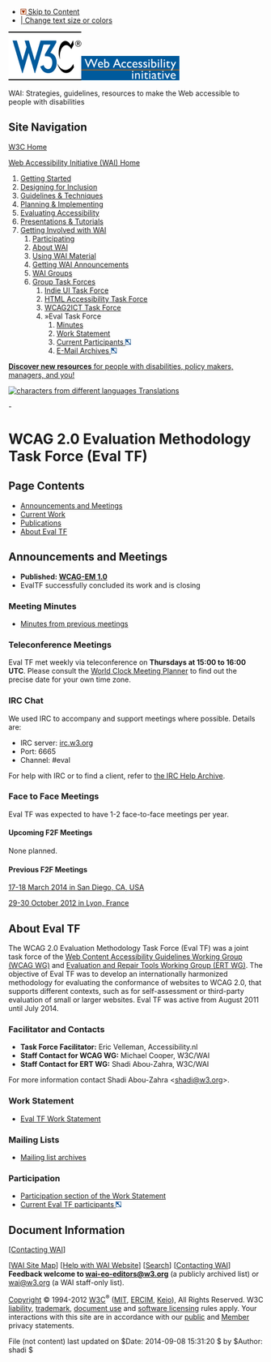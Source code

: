 -   [![](/Icons/downinpage.png) Skip to Content](#skip)
-   [| Change text size or colors](/WAI/changedesign.html)

[![W3C logo](/Icons/w3c_home)](http://www.w3.org/ "W3C Home")[![Web Accessibility initiative](/WAI/images/wai-temp)](http://www.w3.org/WAI/ "WAI Home")

WAI: Strategies, guidelines, resources to make the Web accessible to people with disabilities

Site Navigation
---------------

[W3C Home](http://www.w3.org/)

[Web Accessibility Initiative (WAI) Home](/WAI/)

1.  [Getting Started](../../../gettingstarted/Overview.html)
2.  [Designing for Inclusion](../../../users/Overview.html)
3.  [Guidelines & Techniques](../../../guid-tech.html)
4.  [Planning & Implementing](../../../managing.html)
5.  [Evaluating Accessibility](../../../eval/Overview.html)
6.  [Presentations & Tutorials](../../../train.html)
7.  [Getting Involved with WAI](../../../about-links.html)
    1.  [Participating](../../../participation.html)
    2.  [About WAI](../../../about.html)
    3.  [Using WAI Material](../../../about/usingWAImaterial.html)
    4.  [Getting WAI Announcements](../../../about/announcements.php)
    5.  [WAI Groups](../../../groups.html)
    6.  [Group Task Forces](../../../grouptf.html)
        1.  [Indie UI Task Force](../../../IndieUI/IUITF/Overview.php)
        2.  [HTML Accessibility Task Force](../../../PF/html-accessibility-tf.html)
        3.  [WCAG2ICT Task Force](../../../GL/WCAG2ICT-TF/Overview.html)
        4.  <span id="current-node"><span class="label"><span id="current-icon">»</span>Eval Task Force</span></span>
            1.  [Minutes](minutes.html)
            2.  [Work Statement](eval-ws.html)
            3.  [Current Participants ![different format](/Icons/tr.png)](http://www.w3.org/2000/09/dbwg/details?group=48225&public=1)
            4.  [E-Mail Archives ![different format](/Icons/tr.png)](http://lists.w3.org/Archives/Public/public-wai-evaltf/)

[**<span class="underline">Discover new resources</span>** for people with disabilities, policy makers, managers, and you!](http://www.w3.org/WAI/yourWAI)

[![characters from different languages](http://www.w3.org/WAI/images/translations-med-1) Translations](http://www.w3.org/WAI/wai-translations)

<span id="skip">-</span>

<span id="startcontent">WCAG 2.0 Evaluation Methodology Task Force (Eval TF)</span>
===================================================================================

Page Contents
-------------

-   [Announcements and Meetings](#announcem)
-   [Current Work](#deliv)
-   [Publications](#pubs)
-   [About Eval TF](#intro)

<span id="announcem">Announcements and Meetings</span>
------------------------------------------------------

-   **Published: [WCAG-EM 1.0](http://www.w3.org/TR/WCAG-EM/)**
-   EvalTF successfully concluded its work and is closing

### <span id="minutes">Meeting Minutes</span>

-   [Minutes from previous meetings](http://www.w3.org/WAI/ER/2011/eval/minutes)

### <span id="telecons">Teleconference Meetings</span>

Eval TF met weekly via teleconference on **Thursdays at 15:00 to 16:00 UTC**. Please consult the [World Clock Meeting Planner](http://www.timeanddate.com/worldclock/meeting.html) to find out the precise date for your own time zone.

### <span id="irc">IRC Chat</span>

We used IRC to accompany and support meetings where possible. Details are:

-   IRC server: [irc.w3.org](http://irc.w3.org/?channels=#eval)
-   Port: 6665
-   Channel: \#eval

For help with IRC or to find a client, refer to [the IRC Help Archive](http://www.irchelp.org).

### <span id="meetings">Face to Face Meetings</span>

Eval TF was expected to have 1-2 face-to-face meetings per year.

#### <span id="f2f">Upcoming F2F Meetings</span>

None planned.

#### <span id="f2fp">Previous F2F Meetings</span>

[17-18 March 2014 in San Diego, CA, USA](http://www.w3.org/WAI/ER/2011/eval/f2f_CSUN)

[29-30 October 2012 in Lyon, France](http://www.w3.org/WAI/ER/2011/eval/f2f_TPAC)

<span id="intro">About Eval TF</span>
-------------------------------------

The WCAG 2.0 Evaluation Methodology Task Force (Eval TF) was a joint task force of the [Web Content Accessibility Guidelines Working Group (WCAG WG)](http://www.w3.org/WAI/GL/) and [Evaluation and Repair Tools Working Group (ERT WG)](http://www.w3.org/WAI/ER/). The objective of Eval TF was to develop an internationally harmonized methodology for evaluating the conformance of websites to WCAG 2.0, that supports different contexts, such as for self-assessment or third-party evaluation of small or larger websites. Eval TF was active from August 2011 until July 2014.

### Facilitator and Contacts

-   **Task Force Facilitator:** Eric Velleman, Accessibility.nl
-   **Staff Contact for WCAG WG:** Michael Cooper, W3C/WAI
-   **Staff Contact for ERT WG:** Shadi Abou-Zahra, W3C/WAI

For more information contact Shadi Abou-Zahra &lt;shadi@w3.org&gt;.

### Work Statement

-   [Eval TF Work Statement](http://www.w3.org/WAI/ER/2011/eval/eval-ws)

### Mailing Lists

-   [Mailing list archives](http://lists.w3.org/Archives/Public/public-wai-evaltf/)

### Participation

-   [Participation section of the Work Statement](http://www.w3.org/WAI/ER/2011/eval/eval-ws#participation)
-   [Current Eval TF participants ![different format](/Icons/tr.png)](http://www.w3.org/2000/09/dbwg/details?group=48225&public=1)

Document Information
--------------------

\[[Contacting WAI](http://www.w3.org/WAI/contacts)\]

\[[WAI Site Map](http://www.w3.org/WAI/sitemap.html)\] \[[Help with WAI Website](http://www.w3.org/WAI/sitehelp.html)\] \[[Search](http://www.w3.org/WAI/search.php)\] \[[Contacting WAI](/WAI/contacts)\]  
**Feedback welcome to <wai-eo-editors@w3.org>** (a publicly archived list) or <wai@w3.org> (a WAI staff-only list).

[Copyright](/Consortium/Legal/ipr-notice#Copyright) © 1994-2012 [W3C](/)<sup>®</sup> ([MIT](http://www.csail.mit.edu/), [ERCIM](http://www.ercim.org/), [Keio](http://www.keio.ac.jp/)), All Rights Reserved. W3C [liability](/Consortium/Legal/ipr-notice#Legal_Disclaimer), [trademark](/Consortium/Legal/ipr-notice#W3C_Trademarks), [document use](/Consortium/Legal/copyright-documents) and [software licensing](/Consortium/Legal/copyright-software) rules apply. Your interactions with this site are in accordance with our [public](/Consortium/Legal/privacy-statement#Public) and [Member](/Consortium/Legal/privacy-statement#Members) privacy statements.

File (not content) last updated on $Date: 2014-09-08 15:31:20 $ by $Author: shadi $
